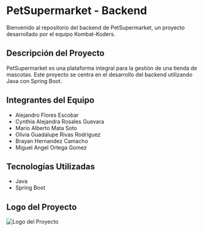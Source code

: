 # PetSupermarket - Backend

Bienvenido al repositorio del backend de PetSupermarket, un proyecto desarrollado por el equipo Kombat-Koders.

## Descripción del Proyecto

PetSupermarket es una plataforma integral para la gestión de una tienda de mascotas. Este proyecto se centra en el desarrollo del backend utilizando Java con Spring Boot.

## Integrantes del Equipo

- Alejandro Flores Escobar
- Cynthia Alejandra Rosales Guevara
- Mario Alberto Mata Soto
- Olivia Guadalupe Rivas Rodriguez
- Brayan Hernandez Camacho
- Miguel Angel Ortega Gomez

## Tecnologías Utilizadas

- Java
- Spring Boot

## Logo del Proyecto
![Logo del Proyecto]([https://www.bing.com/images/create/crea-un-logo-que-diga-kombat-koders/1-65ab1eaebe154f049917cbe94f5475cc?id=JHioXYC4Fkr1WzTO%2bgF0sg%3d%3d&view=detailv2&idpp=genimg&FORM=GCRIDP](https://www.bing.com/images/create/crea-un-logo-que-diga-kombat-koders/1-65ab1eaebe154f049917cbe94f5475cc?id=JHioXYC4Fkr1WzTO%2bgF0sg%3d%3d&view=detailv2&idpp=genimg&FORM=GCRIDP&mode=overlay)https://www.bing.com/images/create/crea-un-logo-que-diga-kombat-koders/1-65ab1eaebe154f049917cbe94f5475cc?id=JHioXYC4Fkr1WzTO%2bgF0sg%3d%3d&view=detailv2&idpp=genimg&FORM=GCRIDP&mode=overlay)
